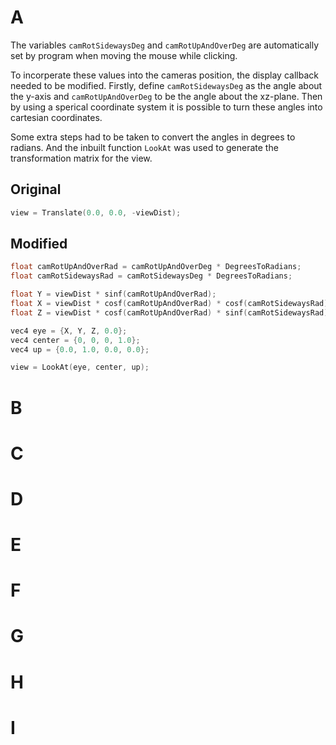 # A

The variables `camRotSidewaysDeg` and `camRotUpAndOverDeg` are automatically
set by program when moving the mouse while clicking.

To incorperate these values into the cameras position, the display callback
needed to be modified. Firstly, define `camRotSidewaysDeg` as the angle about the
y-axis and `camRotUpAndOverDeg` to be the angle about the xz-plane. Then by using
a sperical coordinate system it is possible to turn these angles into cartesian
coordinates.

Some extra steps had to be taken to convert the angles in degrees to radians.
And the inbuilt function `LookAt` was used to generate the transformation
matrix for the view.

## Original

```C
view = Translate(0.0, 0.0, -viewDist);
```

## Modified

```C
float camRotUpAndOverRad = camRotUpAndOverDeg * DegreesToRadians;
float camRotSidewaysRad = camRotSidewaysDeg * DegreesToRadians;

float Y = viewDist * sinf(camRotUpAndOverRad);
float X = viewDist * cosf(camRotUpAndOverRad) * cosf(camRotSidewaysRad);
float Z = viewDist * cosf(camRotUpAndOverRad) * sinf(camRotSidewaysRad);

vec4 eye = {X, Y, Z, 0.0};
vec4 center = {0, 0, 0, 1.0};
vec4 up = {0.0, 1.0, 0.0, 0.0};

view = LookAt(eye, center, up);
```

# B

# C

# D

# E

# F

# G

# H

# I
